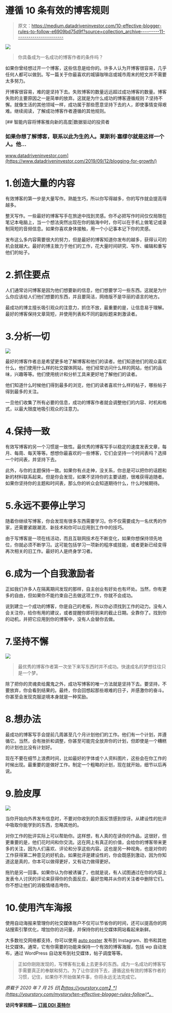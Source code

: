 # 遵循 10 条有效的博客规则

> 原文：<https://medium.datadriveninvestor.com/10-effective-blogger-rules-to-follow-e6909bd75d9f?source=collection_archive---------11----------------------->

![](img/a5e30f2b8c6edab9e05f4beb5d8b3759.png)

> 你具备成为一名成功的博客作者的条件吗？

如果你曾经想过开一个博客，这些信息是给你的。许多人认为开博客很容易，几乎任何人都可以做到。写一篇关于你最喜欢的城镇咖啡店或城市周末的短文并不需要太多努力。

开博客很容易，难的是坚持下去。失败博客的数量远远超过成功博客的数量。博客失败的主要原因之一是简单的放弃。这就是为什么成功的博客遵循规则 7:坚持不懈。就像生活的其他领域一样，成功属于那些愿意坚持下去的人，即使事情变得艰难。继续阅读，了解成功博客作者遵循的其他规则。

[](https://www.datadriveninvestor.com/2019/09/12/blogging-for-growth/) [## 智能内容将博客推向新的高度|数据驱动的投资者

### 如果你想了解博客，联系以此为生的人。莱斯利·塞缪尔就是这样一个人。他…

www.datadriveninvestor.com](https://www.datadriveninvestor.com/2019/09/12/blogging-for-growth/) 

# 1.创造大量的内容

有效博客的第一步是大量写作。熟能生巧，所以你写得越多，你的写作就会提高得越多。

整天写作。一些最好的博客写手在旅途中找到灵感。你不必把写作时间仅仅局限在笔记本电脑上，当一个想法突然出现在你的脑海中时，你可以在手机上做笔记或录制简短的音频信息。如果你喜欢身体接触，用一个小记事本记下你的灵感。

发布这么多内容需要很大的努力，但是最好的博客知道你发布的越多，获得认可的机会就越大。最好的博主致力于他们的工作，花大量时间研究、写作、编辑和重写他们的帖子。

# 2.抓住要点

人们通常访问博客是因为他们想要新的信息，他们想要学习一些东西。这就是为什么你应该给人们他们想要的东西，并且要简洁，网络版不是华丽的语言的地方。

最成功的博主擅长吸引观众的注意力，抓住不放，最重要的是，让信息易于理解。最好的博客保持文章简短，并使用列表和不同的副标题来刺激读者。

# 3.分析一切

![](img/d5f978b84a67740459a2085318c78b70.png)

最好的博客作者总是希望更多地了解博客和他们的读者。他们知道他们的观众喜欢什么，他们使用什么样的社交媒体网站，他们经常访问什么样的网站，他们的品味，兴趣等等。他们使用统计和分析工具来更好地了解他们的读者。

他们知道什么时候他们得到最多的浏览，他们的读者喜欢什么样的帖子，哪些帖子得到最多的关注。

一旦他们收集了所有必要的信息，成功的博客作者就会调整他们的内容、时机和格式，以最大限度地吸引观众的注意力。

# 4.保持一致

有效写博客的另一个习惯是一致性。最优秀的博客写手以稳定的速度发表文章，每月、每周、每天等等。想想你最喜欢的一些博客，它们会坚持一个时间表吗？选择一个时间表，并坚持下去。

此外，与你的主题保持一致。如果你有点走神，没关系，你总是可以把你的话题和新的材料联系起来。但是你会发现，如果不坚持你的主要话题，很难获得追随者。如果你坚持你的主题和时间表，那么你的听众会知道期待什么，什么时候期待。

# 5.永远不要停止学习

随着你继续写博客，你会发现有很多东西需要学习。你不仅需要成为一名优秀的作家，还需要紧跟潮流、新技术和你可以应用到工作中的技巧。

由于写博客是一项在线活动，而且互联网技术在不断变化，如果你想保持领先地位，你就必须不断学习。这可能包括学习一项新的程序或技能，或者更新已经变得再次相关的旧工作。最好的人是终身学习者。

# 6.成为一个自我激励者

正如我们许多人在隔离期间发现的那样，自主创业有好处也有坏处。当然，你有更多的自由，但如果你不能约束自己去做这项工作，你就不会成功。

说到建立一个成功的博客，你是自己的老板，所以你必须找到工作的动力。没有人会关注你，给你有用的建议，或者提醒你即将到来的截止日期。全靠你了。找到你的动机，并把它应用到你的博客中，没有人会替你去做。

# 7.坚持不懈

![](img/a49ce685371f927439f76e5ac0432235.png)

> 最优秀的博客作者第一次坐下来写东西时并不成功。快速成名的梦想往往只是一个梦。

除了把你的灵魂卖给魔鬼之外，成功写博客的唯一方法就是坚持下去。要坚持，不要放弃，你会看到结果的。最终，你会回想起那些艰难的日子，并感激你的奋斗。你甚至会发现克服逆境本身就是一种奖励。

# 8.想办法

最成功的博客写手会提前几周甚至几个月计划他们的工作。他们有一个计划，并遵循它。当然，会有挫折和调整，你甚至可能完全放弃你的计划，但即使是一个糟糕的计划也比没有计划好。

现在不要在细节上浪费时间，比如最好的字体或个人资料图片，这些会在你工作的时候出现。最重要的是做好工作。制定一个粗略的计划，现在就开始，细节以后再说。

# 9.脸皮厚

![](img/1062ed80bf841a3f85530b99f7b2eb69.png)

当你开始向外界发布信息时，不要对你收到的负面反馈感到惊讶。从建设性的批评中吸取你能学到的东西，忽略其他的。

对你工作的批评实际上可以帮助你。这样想，有人真的在读你的作品，这很好，但更重要的是，他们花时间和你交流。这在网上有真正的价值，会给你的博客带来更多的关注，因为人们喜欢、评论和分享这些内容。这也是另一种视角，也是对你的工作获得第二种意见的好机会。如果批评是建设性的，你会既感到激动，因为你知道这是真的，你本可以做得更好，又有动力做得更好。

拖钓是另一回事。如果你认为你被诱骗了，也就是说，有人试图通过在你的内容上发表令人讨厌的评论来获得你的负面反应，最好忽略并从你的关注者中删除它们。你不想让他们的消极情绪击垮你。

# 10.使用汽车海报

使用自动海报来管理你的社交媒体账户不仅可以节省你的时间，还可以提高你的网站搜索引擎优化，增加你的访问量，并保持你的社交媒体网站看起来新鲜。

大多数社交网络都支持，你可以使用 [auto poster](https://www.fs-poster.com/) 发布到 Instagram、脸书和其他社交媒体。通常，它有你需要的功能来保持一个有效的博客海报，包括 wp 自动发布，通过 WordPress 自动发布到社交媒体，帖子调度等等。

> 正如你刚刚发现的，写博客有比看上去更多的东西。成为一名成功的博客写手需要真正的奉献和努力。为了让你坚持下去，遵循这些有效的博客作者的习惯，记住，如果你不开始做某件事，你将永远无法完成它。

*原载于 2020 年 7 月 25 日*[*【https://yourstory.com】*](https://yourstory.com/mystory/ten-effective-blogger-rules-follow)*。*

**访问专家视图—** [**订阅 DDI 英特尔**](https://datadriveninvestor.com/ddi-intel)